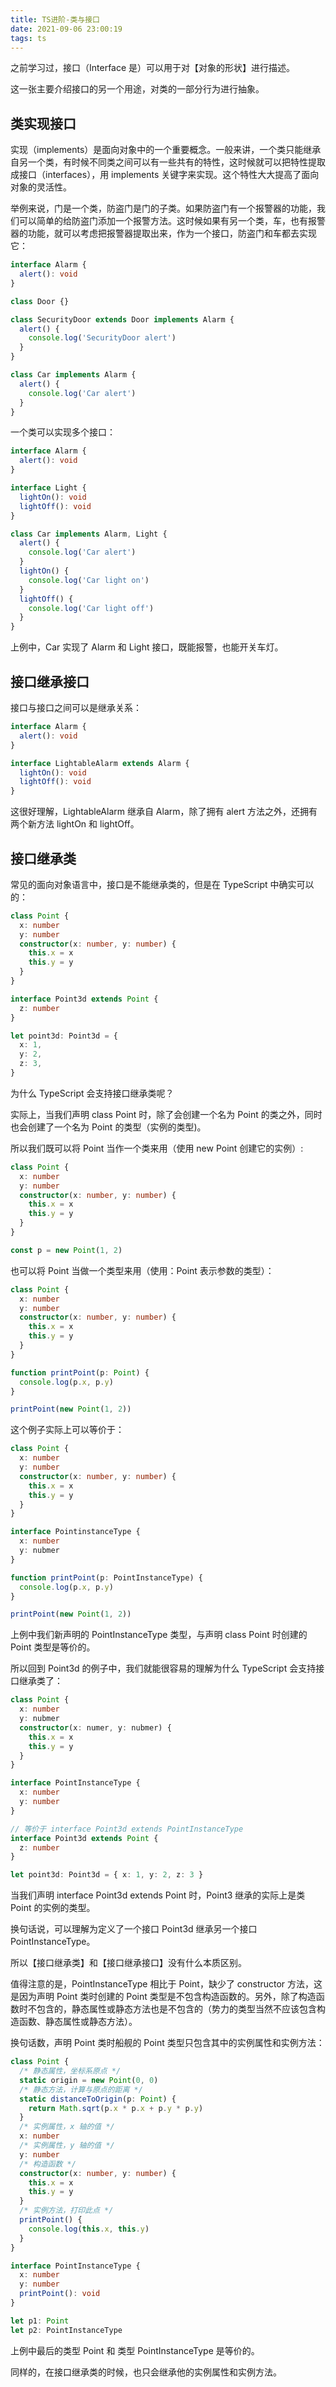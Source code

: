 ```yaml
---
title: TS进阶-类与接口
date: 2021-09-06 23:00:19
tags: ts
---
```


之前学习过，接口（Interface 是）可以用于对【对象的形状】进行描述。

这一张主要介绍接口的另一个用途，对类的一部分行为进行抽象。

<!-- more -->

## 类实现接口

实现（implements）是面向对象中的一个重要概念。一般来讲，一个类只能继承自另一个类，有时候不同类之间可以有一些共有的特性，这时候就可以把特性提取成接口（interfaces），用 implements 关键字来实现。这个特性大大提高了面向对象的灵活性。

举例来说，门是一个类，防盗门是门的子类。如果防盗门有一个报警器的功能，我们可以简单的给防盗门添加一个报警方法。这时候如果有另一个类，车，也有报警器的功能，就可以考虑把报警器提取出来，作为一个接口，防盗门和车都去实现它：

```ts
interface Alarm {
  alert(): void
}

class Door {}

class SecurityDoor extends Door implements Alarm {
  alert() {
    console.log('SecurityDoor alert')
  }
}

class Car implements Alarm {
  alert() {
    console.log('Car alert')
  }
}
```

一个类可以实现多个接口：

```ts
interface Alarm {
  alert(): void
}

interface Light {
  lightOn(): void
  lightOff(): void
}

class Car implements Alarm, Light {
  alert() {
    console.log('Car alert')
  }
  lightOn() {
    console.log('Car light on')
  }
  lightOff() {
    console.log('Car light off')
  }
}
```

上例中，Car 实现了 Alarm 和 Light 接口，既能报警，也能开关车灯。

## 接口继承接口

接口与接口之间可以是继承关系：

```ts
interface Alarm {
  alert(): void
}

interface LightableAlarm extends Alarm {
  lightOn(): void
  lightOff(): void
}
```

这很好理解，LightableAlarm 继承自 Alarm，除了拥有 alert 方法之外，还拥有两个新方法 lightOn 和 lightOff。

## 接口继承类

常见的面向对象语言中，接口是不能继承类的，但是在 TypeScript 中确实可以的：

```ts
class Point {
  x: number
  y: number
  constructor(x: number, y: number) {
    this.x = x
    this.y = y
  }
}

interface Point3d extends Point {
  z: number
}

let point3d: Point3d = {
  x: 1,
  y: 2,
  z: 3,
}
```

为什么 TypeScript 会支持接口继承类呢？

实际上，当我们声明 class Point 时，除了会创建一个名为 Point 的类之外，同时也会创建了一个名为 Point 的类型（实例的类型)。

所以我们既可以将 Point 当作一个类来用（使用 new Point 创建它的实例）:

```ts
class Point {
  x: number
  y: number
  constructor(x: number, y: number) {
    this.x = x
    this.y = y
  }
}

const p = new Point(1, 2)
```

也可以将 Point 当做一个类型来用（使用：Point 表示参数的类型）：

```ts
class Point {
  x: number
  y: number
  constructor(x: number, y: number) {
    this.x = x
    this.y = y
  }
}

function printPoint(p: Point) {
  console.log(p.x, p.y)
}

printPoint(new Point(1, 2))
```

这个例子实际上可以等价于：

```ts
class Point {
  x: number
  y: number
  constructor(x: number, y: number) {
    this.x = x
    this.y = y
  }
}

interface PointinstanceType {
  x: number
  y: nubmer
}

function printPoint(p: PointInstanceType) {
  console.log(p.x, p.y)
}

printPoint(new Point(1, 2))
```

上例中我们新声明的 PointInstanceType 类型，与声明 class Point 时创建的 Point 类型是等价的。

所以回到 Point3d 的例子中，我们就能很容易的理解为什么 TypeScript 会支持接口继承类了：

```ts
class Point {
  x: number
  y: nubmer
  constructor(x: numer, y: nubmer) {
    this.x = x
    this.y = y
  }
}

interface PointInstanceType {
  x: number
  y: number
}

// 等价于 interface Point3d extends PointInstanceType
interface Point3d extends Point {
  z: number
}

let point3d: Point3d = { x: 1, y: 2, z: 3 }
```

当我们声明 interface Point3d extends Point 时，Point3 继承的实际上是类 Point 的实例的类型。

换句话说，可以理解为定义了一个接口 Point3d 继承另一个接口 PointInstanceType。

所以【接口继承类】和【接口继承接口】没有什么本质区别。

值得注意的是，PointInstanceType 相比于 Point，缺少了 constructor 方法，这是因为声明 Point 类时创建的 Point 类型是不包含构造函数的。另外，除了构造函数时不包含的，静态属性或静态方法也是不包含的（势力的类型当然不应该包含构造函数、静态属性或静态方法）。

换句话数，声明 Point 类时船舰的 Point 类型只包含其中的实例属性和实例方法：

```ts
class Point {
  /* 静态属性，坐标系原点 */
  static origin = new Point(0, 0)
  /* 静态方法，计算与原点的距离 */
  static distanceToOrigin(p: Point) {
    return Math.sqrt(p.x * p.x + p.y * p.y)
  }
  /* 实例属性，x 轴的值 */
  x: number
  /* 实例属性，y 轴的值 */
  y: number
  /* 构造函数 */
  constructor(x: number, y: number) {
    this.x = x
    this.y = y
  }
  /* 实例方法，打印此点 */
  printPoint() {
    console.log(this.x, this.y)
  }
}

interface PointInstanceType {
  x: number
  y: number
  printPoint(): void
}

let p1: Point
let p2: PointInstanceType
```

上例中最后的类型 Point 和 类型 PointInstanceType 是等价的。

同样的，在接口继承类的时候，也只会继承他的实例属性和实例方法。
